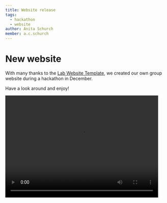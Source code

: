 ```yaml
---
title: Website release
tags:
  - hackathon
  - website
author: Anita Schurch
member: a.c.schurch
---
```


# New website

With many thanks to the [Lab Website Template](https://github.com/greenelab/lab-website-template), 
we created our own group website during a hackathon in December. 

Have a look around and enjoy!

<video width="480" height="320" controls="controls">
  <source src="https://raw.githubusercontent.com/MMB-UMCU/mmb-bioit/main/images/MOVIE.mp4" type="video/mp4">
</video>


